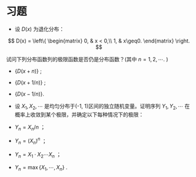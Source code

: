 # 习题

- 设 $D(x)$ 为退化分布：

$$
D(x) = \left\{
\begin{matrix}
0, & x < 0,\\
1, & x\geq0.
\end{matrix}
\right.
$$

试问下列分布函数列的极限函数是否仍是分布函数？(其中 $n = 1,2,\cdots.$ )

- $\{D(x + n)\}$ ;
- $\{D(x + 1/n)\}$ ;
- $\{D(x-1/n)\}.$ 

- 设 $X_1,X_2,\cdots$ 是均匀分布于(-1, 1)区间的独立随机变量。证明序列 $Y_1,Y_2,\cdots$ 在概率上收敛到某个极限，并确定以下每种情况下的极限：

- $Y_n = X_n/n$ ；
- $Y_n =(X_n)^n$ ；
- $Y_n = X_1\cdot X_2\cdots X_n$ ；
- $Y_n = \max\{X_1,\cdots,X_n\}$ .